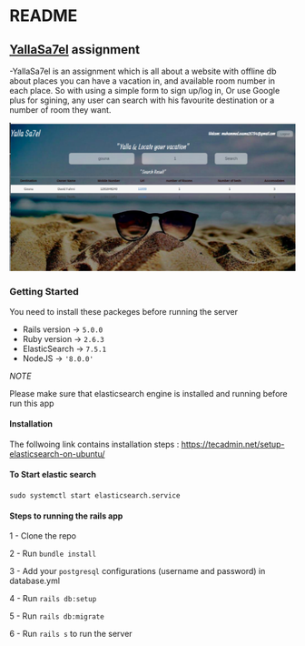 # README

## [YallaSa7el](http://yallasa7el.com) assignment

-YallaSa7el is an assignment which is all about a website with offline db about  places you can have a vacation in, and available room number in each place. So with using a simple form to sign up/log in, Or use Google plus for sgining, any user can search with his favourite destination or a number of room they want.

![Screen Shot](https://github.com/muhammadusamaa/yallasa7el_assignment/blob/master/readme_images/s1.jpg)


 ### Getting Started
 You need to install these packeges before running the server
 - Rails version ->	`5.0.0`
 - Ruby version  ->	`2.6.3`
 - ElasticSearch -> `7.5.1`
 - NodeJS -> `'8.0.0'`


*NOTE*


Please make sure that elasticsearch engine is installed and running before run this app

#### Installation

The follwoing link contains installation steps : https://tecadmin.net/setup-elasticsearch-on-ubuntu/ 

#### To Start elastic search

`sudo systemctl start elasticsearch.service`

#### Steps to running the rails app

 1 - Clone the repo
 
 2 - Run `bundle install`
 
 3 - Add your `postgresql` configurations (username and password) in database.yml
 
 4 - Run `rails db:setup` 
 
 5 - Run `rails db:migrate`
 
 6 - Run `rails s` to run the server

